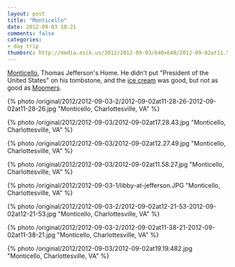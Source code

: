 ```yaml
---
layout: post
title: "Monticello"
date: 2012-09-03 10:21
comments: false
categories: 
- day trip
thumbsrc: http://media.eick.us/2012/2012-09-03/640x640/2012-09-02at11.58.27.jpg
---
```

[Monticello](http://www.monticello.org), Thomas Jefferson's Home.  He didn't put "President of the United States" on his tombstone, and the [ice cream](http://www.moothru.com) was good, but not as good as [Moomers](http://www.moomers.com).

{% photo /original/2012/2012-09-03-2/2012-09-02at11-28-26-2012-09-02at11-28-26.jpg "Monticello, Charlottesville, VA" %}


{% photo /original/2012/2012-09-03/2012-09-02at17.28.43.jpg "Monticello, Charlottesville, VA" %}


{% photo /original/2012/2012-09-03/2012-09-02at12.27.49.jpg "Monticello, Charlottesville, VA" %}


{% photo /original/2012/2012-09-03/2012-09-02at11.58.27.jpg "Monticello, Charlottesville, VA" %}


{% photo /original/2012/2012-09-03-1/libby-at-jefferson.JPG "Monticello, Charlottesville, VA" %}


{% photo /original/2012/2012-09-03-2/2012-09-02at12-21-53-2012-09-02at12-21-53.jpg "Monticello, Charlottesville, VA" %}


{% photo /original/2012/2012-09-03-2/2012-09-02at11-38-21-2012-09-02at11-38-21.jpg "Monticello, Charlottesville, VA" %}


{% photo /original/2012/2012-09-03/2012-09-02at19.19.482.jpg "Monticello, Charlottesville, VA" %}


